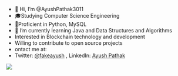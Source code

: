 - 👋 Hi, I’m @AyushPathak3011
- 🎓Studying Computer Science Engineering 
- 🌱Proficient in Python, MySQL
- 🌱 I’m currently learning Java and Data Structures and Algorithms
-  Interested in Blockchain technology and development
-  Willing to contribute to open source projects
-  ontact me at: 
-  Twitter: [@fakeayush](https://twitter.com/fakeayush)
, LinkedIn: [Ayush Pathak](https://www.linkedin.com/in/ayushpathak-/)

<img src="https://github-readme-stats.vercel.app/api?username=AyushPathak3011&&show_icons=true&title_color=ffffff&icon_color=bb2acf&text_color=daf7dc&bg_color=151515">
<!---
AyushPathak3011/AyushPathak3011 is a ✨ special ✨ repository because its `README.md` (this file) appears on your GitHub profile.
You can click the Preview link to take a look at your changes.
--->
